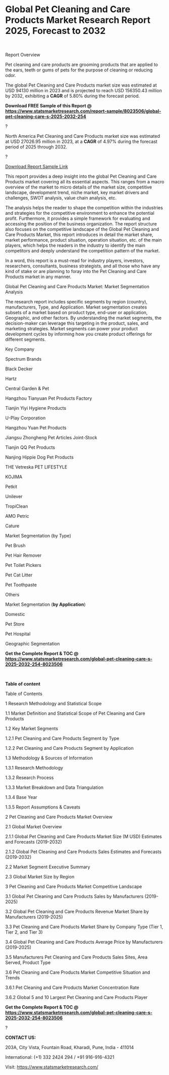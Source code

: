 <h1>Global Pet Cleaning and Care Products Market Research Report 2025, Forecast to 2032</h1><br/><p>Report Overview</p>
 
 
 
 <p>Pet cleaning and care products are grooming products that are applied to the ears, teeth or gums of pets for the purpose of cleaning or reducing odor.</p>
 
 
 
 <p>The global Pet Cleaning and Care Products market size was estimated at USD 94130 million in 2023 and is projected to reach USD 156350.43 million by 2032, exhibiting a <strong>CAGR</strong> of 5.80% during the forecast period.</p>
 
 
 
 <div><b>Download FREE Sample of this Report @ <a href="https://www.statsmarketresearch.com/download-free-sample/8023506/global-pet-cleaning-care-s-2025-2032-254">https://www.statsmarketresearch.com/report-sample/8023506/global-pet-cleaning-care-s-2025-2032-254</a></b></div>
 
 
 
 <p>? </p>
 
 
 
 <p>North America Pet Cleaning and Care Products market size was estimated at USD 27026.95 million in 2023, at a <strong>CAGR</strong> of 4.97% during the forecast period of 2025 through 2032.</p>
 
 
 
 <p>? </p>
 
 
 
 <p><a href="https://www.statsmarketresearch.com/download-free-sample/8023506/global-pet-cleaning-care-s-2025-2032-254">Download Report Sample Link</a></p>
 
 
 
 <p>This report provides a deep insight into the global Pet Cleaning and Care Products market covering all its essential aspects. This ranges from a macro overview of the market to micro details of the market size, competitive landscape, development trend, niche market, key market drivers and challenges, SWOT analysis, value chain analysis, etc.</p>
 
 
 
 <p>The analysis helps the reader to shape the competition within the industries and strategies for the competitive environment to enhance the potential profit. Furthermore, it provides a simple framework for evaluating and accessing the position of the business organization. The report structure also focuses on the competitive landscape of the Global Pet Cleaning and Care Products Market, this report introduces in detail the market share, market performance, product situation, operation situation, etc. of the main players, which helps the readers in the industry to identify the main competitors and deeply understand the competition pattern of the market.</p>
 
 
 
 <p>In a word, this report is a must-read for industry players, investors, researchers, consultants, business strategists, and all those who have any kind of stake or are planning to foray into the Pet Cleaning and Care Products market in any manner.</p>
 
 
 
 <p>Global Pet Cleaning and Care Products Market: Market Segmentation Analysis</p>
 
 
 
 <p>The research report includes specific segments by region (country), manufacturers, Type, and Application. Market segmentation creates subsets of a market based on product type, end-user or application, Geographic, and other factors. By understanding the market segments, the decision-maker can leverage this targeting in the product, sales, and marketing strategies. Market segments can power your product development cycles by informing how you create product offerings for different segments.</p>
 
 
 
 <p>Key Company</p>
 
 
 
 <p>Spectrum Brands</p>
 
 
 
 <p>Black Decker</p>
 
 
 
 <p>Hartz</p>
 
 
 
 <p>Central Garden & Pet</p>
 
 
 
 <p>Hangzhou Tianyuan Pet Products Factory</p>
 
 
 
 <p>Tianjin Yiyi Hygiene Products</p>
 
 
 
 <p>U-Play Corporation</p>
 
 
 
 <p>Hangzhou Yuan Pet Products</p>
 
 
 
 <p>Jiangsu Zhongheng Pet Articles Joint-Stock</p>
 
 
 
 <p>Tianjin QQ Pet Products</p>
 
 
 
 <p>Nanjing Hippie Dog Pet Products</p>
 
 
 
 <p>THE Vetreska PET LIFESTYLE</p>
 
 
 
 <p>KOJIMA</p>
 
 
 
 <p>Petkit</p>
 
 
 
 <p>Unilever</p>
 
 
 
 <p>TropiClean</p>
 
 
 
 <p>AMO Petric</p>
 
 
 
 <p>Cature</p>
 
 
 
 <p>Market Segmentation (by Type)</p>
 
 
 
 <p>Pet Brush</p>
 
 
 
 <p>Pet Hair Remover</p>
 
 
 
 <p>Pet Toilet Pickers</p>
 
 
 
 <p>Pet Cat Litter</p>
 
 
 
 <p>Pet Toothpaste</p>
 
 
 
 <p>Others</p>
 
 
 
 <p>Market Segmentation (<strong>by Application</strong>)</p>
 
 
 
 <p>Domestic</p>
 
 
 
 <p>Pet Store</p>
 
 
 
 <p>Pet Hospital</p>
 
 
 
 <p>Geographic Segmentation</p>
 
 
 
 <div><b>Get the Complete Report & TOC @ <a href="https://www.statsmarketresearch.com/global-pet-cleaning-care-s-2025-2032-254-8023506">https://www.statsmarketresearch.com/global-pet-cleaning-care-s-2025-2032-254-8023506</a></b></div>
 
 
 
 <p><br />
 
 <b>Table of content</b></p>
 
 
 
 <p>Table of Contents<br />
 
 1 Research Methodology and Statistical Scope<br />
 
 1.1 Market Definition and Statistical Scope of Pet Cleaning and Care Products<br />
 
 1.2 Key Market Segments<br />
 
 1.2.1 Pet Cleaning and Care Products Segment by Type<br />
 
 1.2.2 Pet Cleaning and Care Products Segment by Application<br />
 
 1.3 Methodology & Sources of Information<br />
 
 1.3.1 Research Methodology<br />
 
 1.3.2 Research Process<br />
 
 1.3.3 Market Breakdown and Data Triangulation<br />
 
 1.3.4 Base Year<br />
 
 1.3.5 Report Assumptions & Caveats<br />
 
 2 Pet Cleaning and Care Products Market Overview<br />
 
 2.1 Global Market Overview<br />
 
 2.1.1 Global Pet Cleaning and Care Products Market Size (M USD) Estimates and Forecasts (2019-2032)<br />
 
 2.1.2 Global Pet Cleaning and Care Products Sales Estimates and Forecasts (2019-2032)<br />
 
 2.2 Market Segment Executive Summary<br />
 
 2.3 Global Market Size by Region<br />
 
 3 Pet Cleaning and Care Products Market Competitive Landscape<br />
 
 3.1 Global Pet Cleaning and Care Products Sales by Manufacturers (2019-2025)<br />
 
 3.2 Global Pet Cleaning and Care Products Revenue Market Share by Manufacturers (2019-2025)<br />
 
 3.3 Pet Cleaning and Care Products Market Share by Company Type (Tier 1, Tier 2, and Tier 3)<br />
 
 3.4 Global Pet Cleaning and Care Products Average Price by Manufacturers (2019-2025)<br />
 
 3.5 Manufacturers Pet Cleaning and Care Products Sales Sites, Area Served, Product Type<br />
 
 3.6 Pet Cleaning and Care Products Market Competitive Situation and Trends<br />
 
 3.6.1 Pet Cleaning and Care Products Market Concentration Rate<br />
 
 3.6.2 Global 5 and 10 Largest Pet Cleaning and Care Products Player</p>
 
 
 
 <div><b>Get the Complete Report & TOC @ <a href="https://www.statsmarketresearch.com/global-pet-cleaning-care-s-2025-2032-254-8023506">https://www.statsmarketresearch.com/global-pet-cleaning-care-s-2025-2032-254-8023506</a></b></div>
 
 
 
 <p>? </p>
 
 
 
 <p><b>CONTACT US:</b><br />
 
 203A, City Vista, Fountain Road, Kharadi, Pune, India - 411014<br />
 
 International: (+1) 332 2424 294 / +91 916-916-4321<br />
 
 Visit: <a href="https://www.statsmarketresearch.com/">https://www.statsmarketresearch.com/</a></p>